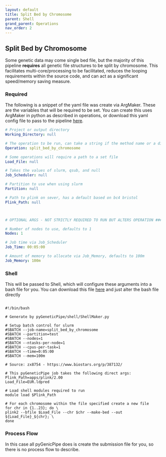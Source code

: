 ```yaml
---
layout: default
title: Split Bed by Chromosome
parent: Shell
grand_parent: Operations
nav_order: 2
---
```


## Split Bed by Chromosome
Some genetic data may come single bed file, but the majority of this pipeline **requires** all genetic file structures
to be split by chromosome. This facilitates multi-core/processing to be facilitated, reduces the looping requirements
within the source code, and can act as a significant speed/memory saving measure.

### Required 

The following is a snippet of the yaml file was create via ArgMaker. These are the variables that will be required to 
be set. You can create this uses ArgMaker in python as described in operations, or download this yaml config file to pass
to the pipeline [here][YD].

```yaml
# Project or output directory
Working_Directory: null

# The operation to be run, can take a string if the method name or a dict of operations where only one element is true
Operation: split_bed_by_chromosome

# Some operations will require a path to a set file
Load_File: null

# Takes the values of slurm, qsub, and null
Job_Scheduler: null

# Partition to use when using slurm
Partition: null

# Path to plink on sever, has a default based on bc4 bristol
Plink_Path: null



# OPTIONAL ARGS - NOT STRICTLY REQUIRED TO RUN BUT ALTERS OPERATION ####################################################

# Number of nodes to use, defaults to 1
Nodes: 1

# Job time via Job_Scheduler
Job_Time: 00:05:00

# Amount of memory to allocate via Job_Memory, defaults to 100m
Job_Memory: 100m


```

### Shell

This will be passed to Shell, which will configure these arguments into a bash file for you. You can download this file 
[here][ShellD] and just alter the bash file directly

```console

#!/bin/bash

# Generate by pyGeneticPipe/shell/ShellMaker.py

# Setup batch control for slurm
#SBATCH --job-name=split_bed_by_chromosome
#SBATCH --partition=test
#SBATCH --nodes=1
#SBATCH --ntasks-per-node=1
#SBATCH --cpus-per-task=1
#SBATCH --time=0:05:00
#SBATCH --mem=100m

# Source: zx8754 - https://www.biostars.org/p/387132/ 

# This pyGeneticPipe job takes the following direct args:
Plink_Path=apps/plink/2.00
Load_File=EUR.ldpred

# Load shell modules required to run
module load $Plink_Path

# For each chromosome within the file specified create a new file
for chr in {1..23}; do \
plink2 --bfile $Load_File --chr $chr --make-bed --out ${Load_File}_${chr}; \
done
```

### Process Flow

In this case all pyGenicPipe does is create the submission file for you, so there is no process flow to describe.


[QC]: https://www.well.ox.ac.uk/~gav/qctool_v2/
[BG]: https://enkre.net/cgi-bin/code/bgen/dir?ci=trunk
[YD]: https://github.com/sbaker-dev/pyGenicPipeline/blob/main/SubmissionScripts/Yaml/split_bed_by_chromosome.yaml
[ShellD]: https://github.com/sbaker-dev/pyGenicPipeline/blob/main/SubmissionScripts/Bash/split_bed_by_chromosome.sh

